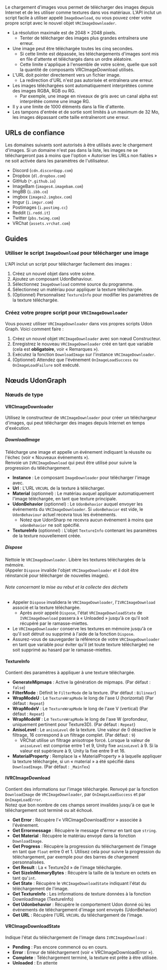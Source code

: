 

Le chargement d'images vous permet de télécharger des images depuis Internet et de les utiliser comme textures dans vos matériaux. L'API inclut un script facile à utiliser appelé `ImageDownload`, ou vous pouvez créer votre propre script avec le nouvel objet `VRCImageDownloader`.

- La résolution maximale est de 2048 × 2048 pixels.
  - Tenter de télécharger des images plus grandes entraînera une erreur.
- Une image peut être téléchargée toutes les cinq secondes.
  - Si cette limite est dépassée, les téléchargements d'images sont mis en file d'attente et téléchargés dans un ordre aléatoire.
  - Cette limite s'applique à l'ensemble de votre scène, quelle que soit la quantité de composants VRCImageDownload utilisés.
- L'URL doit pointer directement vers un fichier image.
  - La redirection d'URL n'est pas autorisée et entraînera une erreur.
- Les images téléchargées sont automatiquement interprétées comme des images RGBA, RGB ou RG.
  - Par exemple, une image en niveaux de gris avec un canal alpha est interprétée comme une image RG.
- Il y a une limite de 1000 éléments dans la file d'attente.
- Les tampons d'entrée et de sortie sont limités à un maximum de 32 Mo, les images dépassant cette taille entraîneront une erreur.

## URLs de confiance

Les domaines suivants sont autorisés à être utilisés avec le chargement d'images. Si un domaine n'est pas dans la liste, les images ne se téléchargeront pas à moins que l'option « Autoriser les URLs non fiables » ne soit activée dans les paramètres de l'utilisateur.

- Discord (`cdn.discordapp.com`)
- Dropbox (`dl.dropbox.com`)
- GitHub (`*.github.io`)
- ImageBam (`images4.imagebam.com`)
- ImgBB (`i.ibb.co`)
- imgbox (`images2.imgbox.com`)
- Imgur (`i.imgur.com`)
- Postimages (`i.postimg.cc`)
- Reddit (`i.redd.it`)
- Twitter (`pbs.twimg.com`)
- VRChat (`assets.vrchat.com`)

## Guides

### Utiliser le script `ImageDownload` pour télécharger une image

L'API inclut un script pour télécharger facilement des images :

1. Créez un nouvel objet dans votre scène.
2. Ajoutez un composant UdonBehaviour.
3. Sélectionnez `ImageDownload` comme source du programme.
4. Sélectionnez un matériau pour appliquer la texture téléchargée.
5. (Optionnel) Personnalisez `TextureInfo` pour modifier les paramètres de la texture téléchargée.

### Créez votre propre script pour `VRCImageDownloader`

Vous pouvez utiliser `VRCImageDownloader` dans vos propres scripts Udon Graph. Voici comment faire :

1. Créez un nouvel objet `VRCImageDownloader` avec son nœud Constructeur.
2. Enregistrez le nouveau `VRCImageDownloader` créé en tant que variable (cela est **obligatoire**, voir « Remarques »).
3. Exécutez la fonction `DownloadImage` sur l'instance `VRCImageDownloader`.
4. (Optionnel) Attendez que l'événement `OnImageLoadSuccess` ou `OnImageLoadFailure` soit exécuté.

## Nœuds UdonGraph

### Nœuds de type

#### VRCImageDownloader

Utilisez le constructeur de `VRCImageDownloader` pour créer un téléchargeur d'images, qui peut télécharger des images depuis Internet en temps d'exécution.

##### DownloadImage

Télécharge une image et appelle un événement indiquant la réussite ou l'échec (voir « Nouveaux événements »).  
Renvoie un `IVRCImageDownload` qui peut être utilisé pour suivre la progression du téléchargement.

- **Instance** : Le composant `ImageDownloader` pour télécharger l'image avec.
- **Url** : L'URL `VRCURL` de la texture à télécharger.
- **Material** (optionnel) : Le matériau auquel appliquer automatiquement l'image téléchargée, en tant que texture principale.
- **UdonBehavior** (optionnel) : Le `UdonBehavior` auquel envoyer les événements du `VRCImageDownloader`. Si `udonBehavior` est vide, le `UdonBehaviour` actuel recevra tous les événements.
  - Notez que UdonSharp ne recevra aucun événement à moins que `udonBehavior` ne soit spécifié.
- **TextureInfo** (optionnel) : L'objet `TextureInfo` contenant les paramètres de la texture nouvellement créée.

##### Dispose

Nettoie le `VRCImageDownloader`. Libère les textures téléchargées de la mémoire.  
(Appeler `Dispose` invalide l'objet `VRCImageDownloader` et il doit être réinstancié pour télécharger de nouvelles images).

###### Note concernant la mise au rebut et la collecte des déchets

- Appeler `Dispose` invalidera le `VRCImageDownloader`, l'`IVRCImageDownload` associé et la texture téléchargée.
  - Après avoir appelé `Dispose`, l'état `VRCImageDownloadState` de `IVRCImageDownload` passera à « Unloaded » jusqu'à ce qu'il soit récupéré par le ramasse-miettes.
- Le `VRCImageDownloader` conserve les textures en mémoire jusqu'à ce qu'il soit détruit ou supprimé à l'aide de la fonction `Dispose`.
- Assurez-vous de sauvegarder la référence de votre `VRCImageDownloader` en tant que variable pour éviter qu'il (et toute texture téléchargée) ne soit supprimé au hasard par le ramasse-miettes.

#### TextureInfo

Contient des paramètres à appliquer à une texture téléchargée.

- **GenerateMipmaps** : Active la génération de mipmaps. (Par défaut : `false`)
- **FilterMode** : Définit le `FilterMode` de la texture. (Par défaut : `Bilinear`)
- **WrapModeU** : Le `TextureWrapMode` le long de l'axe U (horizontal) (Par défaut : `Repeat`)
- **WrapModeV** : Le `TextureWrapMode` le long de l'axe V (vertical) (Par défaut : `Repeat`)
- **WrapModeW** : Le `TextureWrapMode` le long de l'axe W (profondeur, uniquement pertinent pour Texture3D). (Par défaut : `Repeat`)
- **AnisoLevel** : Le `anisoLevel` de la texture. Une valeur de 0 désactive le filtrage, 16 correspond à un filtrage complet. (Par défaut : `9`)
  - VRChat utilise un filtrage anisotrope forcé. Lorsque la valeur de `anisoLevel` est comprise entre 1 et 9, Unity fixe `anisoLevel` à 9. Si la valeur est supérieure à 9, Unity la fixe entre 9 et 16.
- **MaterialProperty** : Remplace la « MaterialProperty » à laquelle appliquer la texture téléchargée, si un « material » a été spécifié dans `DownloadImage`. (Par défaut : `_MainTex`)

#### IVRCImageDownload

Contient des informations sur l'image téléchargée. Renvoyé par la fonction `DownloadImage` de `VRCImageDownloader`, par `OnImageLoadSuccess` et par `OnImageLoadError`.  
Notez que bon nombre de ces champs seront invalides jusqu'à ce que le téléchargement soit terminé ou ait échoué.

- **Get Error** : Récupère l'« VRCImageDownloadError » associée à l'événement.
- **Get Errormessage** : Récupère le message d'erreur en tant que `string`.
- **Get Material** : Récupère le matériau envoyé dans la fonction `DownloadImage`.
- **Get Progress** : Récupère la progression du téléchargement de l'image en tant que `float` entre 0 et 1. Utilisez cela pour suivre la progression du téléchargement, par exemple pour des barres de chargement personnalisées.
- **Get Result** : La « Texture2d » de l'image téléchargée.
- **Get SizeInMemoryBytes** : Récupère la taille de la texture en octets en tant qu'`int`.
- **Get State** : Récupère le `VRCImageDownloadState` indiquant l'état du téléchargement de l'image.
- **Get TextureInfo** : Les informations de texture données à la fonction DownloadImage (TextureInfo)
- **Get Udonbehavior** : Récupère le comportement Udon donné où les événements de téléchargement d'image sont envoyés (UdonBehavior)
- **Get URL** : Récupère l'URL `VRCURL` du téléchargement de l'image.

#### VRCImageDownloadState

Indique l'état du téléchargement de l'image dans `IVRCImageDownload` :

- **Pending** : Pas encore commencé ou en cours.
- **Error** : Erreur de téléchargement (voir « VRCImageDownloadError »).
- **Complete** : Téléchargement terminé, la texture est prête à être utilisée.
- **Unloaded** : En attente